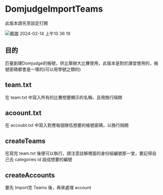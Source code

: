 # DomjudgeImportTeams
此版本請先至設定打開 

![截圖 2024-02-14 上午10 36 19](https://github.com/as6325400/DomjudgeImportTeams/assets/105158172/fd90ef17-d6df-4a06-afae-020ba2076738)


## 目的
匹量創建Domjudge的帳號，供比舉辦大比賽使用，此版本是對於課堂使用的，帳號密碼都會是一樣的(可以用學號之類的)

## team.txt
在 team.txt 中寫入所有的比賽想要顯示的名稱，且用換行隔開

## acoount.txt
在 accoubt.txt 中寫入對應每個隊伍想要的帳號密碼，以換行隔開

## createTeams
在寫完 team.txt 後便可以執行，請注意註解裡面的身份組編號那一堂，要記得自己去 categories id 設成想要的編號

## createAccounts
要先 Import完 Teams 後，再來處理 account
